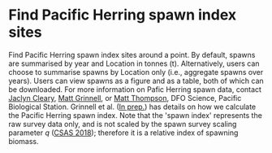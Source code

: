 # Find Pacific Herring spawn index sites

Find Pacific Herring spawn index sites around a point.
By default, spawns are summarised by year and Location in tonnes (t).
Alternatively, users can choose to summarise spawns by Location only (i.e., aggregate spawns over years).
Users can view spawns as a figure and as a table, both of which can be downloaded.
For more information on Pafic Herring spawn data, contact
[Jaclyn Cleary](mailto:Jaclyn.Cleary@dfo-mpo.gc.ca),
[Matt Grinnell](mailto:Matthew.Grinnell@dfo-mpo.gc.ca), or
[Matt Thompson](mailto:Matthew.Thompson@dfo-mpo.gc.ca@dfo-mpo.gc.ca),
DFO Science, Pacific Biological Station.
Grinnell et al.
([In prep.](https://github.com/grinnellm/HerringSpawnDocumentation/blob/master/SpawnIndexTechnicalReport.pdf))
has details on how we calculate the Pacific Herring spawn index.
Note that the 'spawn index' represents the raw survey data only,
and is not scaled by the spawn survey scaling parameter *q*
([CSAS 2018](http://www.dfo-mpo.gc.ca/csas-sccs/Publications/SAR-AS/2018/2018_002-eng.html));
therefore it is a relative index of spawning biomass.